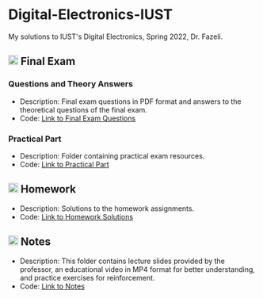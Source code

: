 # Digital-Electronics-IUST
My solutions to IUST's Digital Electronics, Spring 2022, Dr. Fazeli.

## <img width="20" height="20" src="https://img.icons8.com/wired/64/41b883/test-passed.png" alt="test-passed"/> Final Exam
### Questions and Theory Answers
- Description: Final exam questions in PDF format and answers to the theoretical questions of the final exam.
- Code: [Link to Final Exam Questions](https://github.com/lelnazrezaeel/Digital-Electronics-IUST/tree/main/Final%20Exam)

### Practical Part
- Description: Folder containing practical exam resources.
- Code: [Link to Practical Part](https://github.com/lelnazrezaeel/Digital-Electronics-IUST/tree/main/Final%20Exam/Practical_Answers)

## <img width="20" height="20" src="https://img.icons8.com/ios/50/41b883/homework.png" alt="homework"/> Homework
- Description: Solutions to the homework assignments.
- Code: [Link to Homework Solutions](https://github.com/lelnazrezaeel/Digital-Electronics-IUST/tree/main/Homework)

## <img width="20" height="20" src="https://img.icons8.com/external-smashingstocks-mixed-smashing-stocks/68/41b883/external-Notes-work-from-home-smashingstocks-mixed-smashing-stocks-2.png" alt="external-Notes-work-from-home-smashingstocks-mixed-smashing-stocks-2"/> Notes
- Description: This folder contains lecture slides provided by the professor, an educational video in MP4 format for better understanding, and practice exercises for reinforcement.
- Code: [Link to Notes](https://github.com/lelnazrezaeel/Digital-Electronics-IUST/tree/main/Notes)
